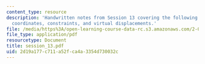 ```yaml
---
content_type: resource
description: 'Handwritten notes from Session 13 covering the following topics: Generalized
  coordinates, constraints, and virtual displacements.'
file: /media/https%3A/open-learning-course-data-rc.s3.amazonaws.com/2-032-dynamics-fall-2004/2d19a177c711a52fca4a3354d730032c_session_13.pdf
file_type: application/pdf
resourcetype: Document
title: session_13.pdf
uid: 2d19a177-c711-a52f-ca4a-3354d730032c
---
```

